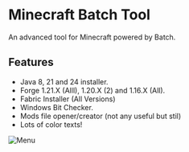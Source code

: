 # Minecraft Batch Tool
An advanced tool for Minecraft powered by Batch.

## Features

 -  Java 8, 21 and 24 installer.
  -  Forge 1.21.X (Alll), 1.20.X (2) and 1.16.X (All).
 -   Fabric Installer (All Versions)
 -  Windows Bit Checker.
 -   Mods file opener/creator (not any useful but stil)
  -  Lots of color texts!

![Menu](https://private-user-images.githubusercontent.com/109427414/430525081-81f67efd-eac8-4956-957c-88b8c3b3ccf2.png?jwt=eyJhbGciOiJIUzI1NiIsInR5cCI6IkpXVCJ9.eyJpc3MiOiJnaXRodWIuY29tIiwiYXVkIjoicmF3LmdpdGh1YnVzZXJjb250ZW50LmNvbSIsImtleSI6ImtleTUiLCJleHAiOjE3NDM4MDEzMjMsIm5iZiI6MTc0MzgwMTAyMywicGF0aCI6Ii8xMDk0Mjc0MTQvNDMwNTI1MDgxLTgxZjY3ZWZkLWVhYzgtNDk1Ni05NTdjLTg4YjhjM2IzY2NmMi5wbmc_WC1BbXotQWxnb3JpdGhtPUFXUzQtSE1BQy1TSEEyNTYmWC1BbXotQ3JlZGVudGlhbD1BS0lBVkNPRFlMU0E1M1BRSzRaQSUyRjIwMjUwNDA0JTJGdXMtZWFzdC0xJTJGczMlMkZhd3M0X3JlcXVlc3QmWC1BbXotRGF0ZT0yMDI1MDQwNFQyMTEwMjNaJlgtQW16LUV4cGlyZXM9MzAwJlgtQW16LVNpZ25hdHVyZT1lNTgyNGY2Y2NjMzIzMmJmZjAxZDhmZDRmMDY4ZDQzMDJjMzJkYjZiOTIxYjcwNmUxNGIzOWQyNDJlMzE5ZDFmJlgtQW16LVNpZ25lZEhlYWRlcnM9aG9zdCJ9.3xLpxkmrm8Jft0AFqc0GbtAFwvjZL3o2s6GFqplMRQY)